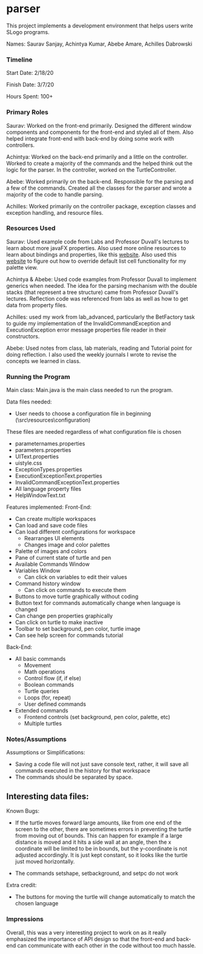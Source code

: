 parser
====

This project implements a development environment that helps users write SLogo programs.

Names: Saurav Sanjay, Achintya Kumar, Abebe Amare, Achilles Dabrowski 


### Timeline

Start Date: 2/18/20

Finish Date: 3/7/20

Hours Spent: 100+

### Primary Roles

Saurav: Worked on the front-end primarily. Designed the different window components and components 
for the front-end and styled all of them. Also helped integrate front-end with back-end
by doing some work with controllers.

Achintya: Worked on the back-end primarily and a little on the controller. Worked
to create a majority of the commands and the helped think out the logic for the
parser. In the controller, worked on the TurtleController. 

Abebe: Worked primarily on the back-end. Responsible for the parsing and
a few of the commands. Created all the classes for the parser and wrote
a majority of the code to handle parsing.

Achilles: Worked primarily on the controller package, exception classes and exception handling, 
and resource files. 

### Resources Used
Saurav: Used example code from Labs and Professor Duvall's lectures to learn about
more javaFX properties. Also used more online resources to learn about bindings and properties,
like this [website](https://www.dummies.com/programming/java/javafx-binding-properties).
Also used this [website](https://stackoverflow.com/questions/25570803/image-in-javafx-listview) to
figure out how to override default list cell functionality for my palette view. 

Achintya & Abebe: Used code examples from Professor Duvall to implement generics when
needed. The idea for the parsing mechanism with the double stacks (that represent
a tree structure) came from Professor Duvall's lectures. Reflection code was
referenced from labs as well as how to get data from property files. 

Achilles: used my work from lab_advanced, particularly the BetFactory task to guide my implementation
of the InvalidCommandException and ExecutionException error message properties file reader in their 
constructors. 

Abebe: Used notes from class, lab materials, reading and Tutorial point
for doing reflection. I also used the weekly journals I wrote to revise
the concepts we learned in class.
### Running the Program

Main class: Main.java is the main class needed to run the program. 

Data files needed: 
- User needs to choose a configuration file in beginning (\src\resources\configuration\)

These files are needed regardless of what configuration file is chosen
- parameternames.properties
- parameters.properties
- UIText.properties
- uistyle.css
- ExceptionTypes.properties
- ExecutionExceptionText.properties
- InvalidCommandExceptionText.properties
- All language property files
- HelpWindowText.txt

Features implemented:
Front-End:
- Can create multiple workspaces
- Can load and save code files
- Can load different configurations for workspace
    - Rearranges UI elements
    - Changes image and color palettes
- Palette of images and colors 
- Pane of current state of turtle and pen
- Available Commands Window
- Variables Window
    - Can click on variables to edit their values
- Command history window
    - Can click on commands to execute them
- Buttons to move turtle graphically without coding
- Button text for commands automatically change when language is changed
- Can change pen properties graphically
- Can click on turtle to make inactive
- Toolbar to set background, pen color, turtle image
- Can see help screen for commands tutorial

Back-End:
- All basic commands
    - Movement 
    - Math operations
    - Control flow (if, if else)
    - Boolean commands
    - Turtle queries
    - Loops (for, repeat)
    - User defined commands
- Extended commands
    - Frontend controls (set background, pen color, palette, etc)
    - Multiple turtles 

### Notes/Assumptions

Assumptions or Simplifications:
- Saving a code file will not just save console text, rather, it will save all commands
executed in the history for that workspace
- The commands should be separated by space.



Interesting data files:
- 

Known Bugs:
- If the turtle moves forward large amounts, like from one end of the screen to the other,
there are sometimes errors in preventing the turtle from moving out of bounds.
This can happen for example if a large distance is moved and it hits a side wall at an angle,
then the x coordinate will be limited to be in bounds, but the y-coordinate is not adjusted accordingly.
It is just kept constant, so it looks like the turtle just moved horizontally.

- The commands setshape, setbackground, and setpc do not work 


Extra credit:
- The buttons for moving the turtle will change automatically to match the chosen language


### Impressions
Overall, this was a very interesting project to work on as it really 
emphasized the importance of API design so that the front-end and back-end can 
communicate with each other in the code without too much hassle.


